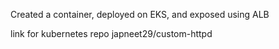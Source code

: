 Created a container, deployed on EKS, and exposed using ALB

link for kubernetes repo japneet29/custom-httpd
